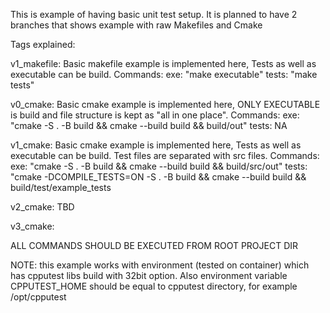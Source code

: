This is example of having basic unit test setup.
It is planned to have 2 branches that shows example with raw Makefiles and Cmake

Tags explained:

v1_makefile: Basic makefile example is implemented here, Tests as well as executable can be build. Commands:
exe: "make executable"
tests: "make tests"

v0_cmake: Basic cmake example is implemented here, ONLY EXECUTABLE is build and file structure is kept as "all in one place". Commands:
exe: "cmake -S . -B build && cmake --build build && build/out"
tests: NA

v1_cmake: Basic cmake example is implemented here, Tests as well as executable can be build. Test files are separated with src files. Commands:
exe: "cmake -S . -B build && cmake --build build && build/src/out"
tests: "cmake -DCOMPILE_TESTS=ON -S . -B build && cmake --build build && build/test/example_tests 

v2_cmake: 
TBD

v3_cmake:


ALL COMMANDS SHOULD BE EXECUTED FROM ROOT PROJECT DIR

NOTE: this example works with environment (tested on container) which has cpputest libs build with 32bit option. Also environment variable CPPUTEST_HOME should be equal to cpputest directory, for example /opt/cpputest